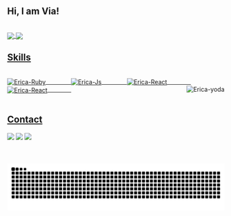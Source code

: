 ## Hi, I am Via! 
</br>

 <div>
  <a href="https://github.com/jinhuilyu">
  <img align="center" height="170" src="https://github-readme-stats.vercel.app/api/top-langs/?username=JINHUILYU&layout=compact&langs_count=16&theme=dracula"/>
  <img align="center" src="https://github-readme-stats.vercel.app/api?username=JINHUILYU&show_icons=true&theme=dracula&include_all_commits=true&count_private=true&hide=issues"/>
</div>
 
 ## Skills
<div style="display: inline_block"><br>
  <img height="40" align="center" alt="Erica-Ruby" height="30" width="40" src="https://img.icons8.com/?size=100&id=13441&format=png&color=000000">
 &nbsp;&nbsp;&nbsp;&nbsp;&nbsp;&nbsp;&nbsp;&nbsp;&nbsp;&nbsp;&nbsp;&nbsp;&nbsp;
  <img height="40" align="center" alt="Erica-Js" height="30" width="40" src="https://img.icons8.com/?size=100&id=25423&format=png&color=000000">
 &nbsp;&nbsp;&nbsp;&nbsp;&nbsp;&nbsp;&nbsp;&nbsp;&nbsp;&nbsp;&nbsp;&nbsp;&nbsp;
  <img height="40" align="center" alt="Erica-React" height="30" width="40" src="https://img.icons8.com/?size=100&id=44328&format=png&color=000000">
 &nbsp;&nbsp;&nbsp;&nbsp;&nbsp;&nbsp;&nbsp;&nbsp;&nbsp;&nbsp;&nbsp;&nbsp;&nbsp;
 <img height="40" align="center" alt="Erica-React" height="30" width="40" src="https://img.icons8.com/?size=100&id=meGB5Ip7aLFG&format=png&color=000000">
 &nbsp;&nbsp;&nbsp;&nbsp;&nbsp;&nbsp;&nbsp;&nbsp;&nbsp;&nbsp;&nbsp;&nbsp;&nbsp;
  <img align="right" height="180em" alt="Erica-yoda" src="https://media.giphy.com/media/l44Qqz6gO6JiVV3pu/giphy.gif">
</div>
  
</br>

## Contact 
<div> 
  <a href="https://space.bilibili.com/53776665" target="_blank"><img height="40" align="center" src="https://img.icons8.com/?size=100&id=5E24fZ9ORelo&format=png&color=000000" target="_blank"></a> 
  <a href="mailto: lyujh2333@gmail.com"><img height="40" align="center" src="https://img.icons8.com/?size=100&id=P7UIlhbpWzZm&format=png&color=000000" target="_blank"></a>
  <a href="mailto: jh_lyu@outlook.com"><img height="40" align="center" src="https://img.icons8.com/?size=100&id=117562&format=png&color=000000" target="_blank"></a>
 </br>
</br>
 
  ![Snake animation](https://github.com/JINHUILYU/JINHUILYU/blob/output/github-contribution-grid-snake.svg)

</div>
